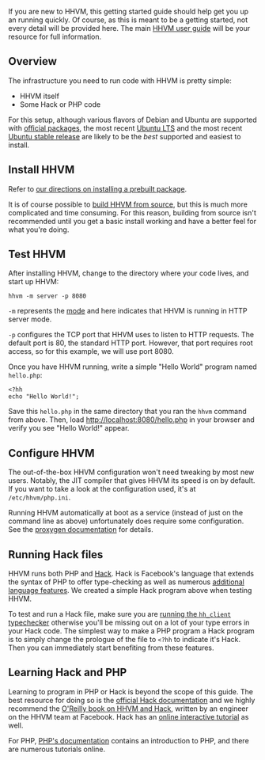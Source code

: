 If you are new to HHVM, this getting started guide should help get you up an running quickly. Of course, as this is meant to be a getting started, not every detail will be provided here. The main [HHVM user guide](..) will be your resource for full information.

## Overview

The infrastructure you need to run code with HHVM is pretty simple:

* HHVM itself
* Some Hack or PHP code

For this setup, although various flavors of Debian and Ubuntu are supported with [official packages](../installation/introduction.md#prebuilt-packages), the most recent [Ubuntu LTS](../installation/linux.md#obtaining-lts-releases) and the most recent [Ubuntu stable release](../installation/linux.md#ubuntu-15.04-vivid) are likely to be the *best* supported and easiest to install.

## Install HHVM

Refer to [our directions on installing a prebuilt package](../installation/linux.md).

It is of course possible to [build HHVM from source](../installation/introduction.md), but this is much more complicated and time consuming. For this reason, building from source isn't recommended until you get a basic install working and have a better feel for what you're doing.

## Test HHVM

After installing HHVM, change to the directory where your code lives, and start up HHVM:

```
hhvm -m server -p 8080
```

`-m` represents the [mode](../basic-usage/introduction.md) and here indicates that HHVM is running in HTTP server mode.

`-p` configures the TCP port that HHVM uses to listen to HTTP requests. The default port is 80, the standard HTTP port. However, that port requires root access, so for this example, we will use port 8080.

Once you have HHVM running, write a simple "Hello World" program named `hello.php`:

```
<?hh
echo "Hello World!";
```

Save this `hello.php` in the same directory that you ran the `hhvm` command from above. Then, load [http://localhost:8080/hello.php](http://localhost:8080/hello.php) in your browser and verify you see "Hello World!" appear.

## Configure HHVM

The out-of-the-box HHVM configuration won't need tweaking by most new users. Notably, the JIT compiler that gives HHVM its speed is on by default. If you want to take a look at the configuration used, it's at `/etc/hhvm/php.ini`.

Running HHVM automatically at boot as a service (instead of just on the command line as above) unfortunately does require some configuration. See the [proxygen documentation](../basic-usage/proxygen) for details.

## Running Hack files

HHVM runs both PHP and [Hack](/hack/getting-started/getting-started). Hack is Facebook's language that extends the syntax of PHP to offer type-checking as well as numerous [additional language features](/hack/). We created a simple Hack program above when testing HHVM. 

To test and run a Hack file, make sure you are [running the `hh_client` typechecker](/hack/typechecker/introduction) otherwise you'll be missing out on a lot of your type errors in your Hack code. The simplest way to make a PHP program a Hack program is to simply change the prologue of the file to `<?hh` to indicate it's Hack. Then you can immediately start benefiting from these features.

## Learning Hack and PHP

Learning to program in PHP or Hack is beyond the scope of this guide. The best resource for doing so is the [official Hack documentation](/hack/getting-started/getting-started) and we highly recommend the [O'Reilly book on HHVM and Hack](http://www.amazon.com/Hack-HHVM-Programming-Productivity-Breaking/dp/1491920874/), written by an engineer on the HHVM team at Facebook. Hack has an [online interactive tutorial](http://hacklang.org/tutorial/) as well.

For PHP, [PHP's documentation](http://docs.php.net/manual/en/getting-started.php) contains an introduction to PHP, and there are numerous tutorials online.

